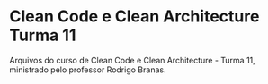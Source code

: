 # Clean Code e Clean Architecture Turma 11

Arquivos do curso de Clean Code e Clean Architecture - Turma 11, ministrado pelo professor Rodrigo Branas.
